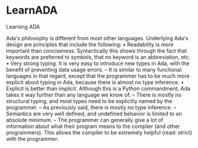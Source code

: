 # LearnADA

Learning ADA

Ada's philosophy is different from most other languages. Underlying Ada's
design are principles that include the following:
• Readability is more important than conciseness. Syntactically this shows
through the fact that keywords are preferred to symbols, that no keyword is an abbreviation, etc.
• Very strong typing. It is very easy to introduce new types in Ada, with
the benefit of preventing data usage errors.
– It is similar to many functional languages in that regard, except that
the programmer has to be much more explicit about typing in Ada,
because there is almost no type inference.
• Explicit is better than implicit. Although this is a Python
commandment, Ada takes it way further than any language we know of:
– There is mostly no structural typing, and most types need to be explicitly
named by the programmer.
– As previously said, there is mostly no type inference.
– Semantics are very well defined, and undefined behavior is limited to an
absolute minimum.
– The programmer can generally give a lot of information about what their
program means to the compiler (and other programmers). This allows the
compiler to be extremely helpful (read: strict) with the programmer.
